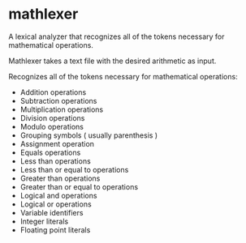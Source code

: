 # mathlexer
A lexical analyzer that recognizes all of the tokens necessary for mathematical operations.

Mathlexer takes a text file with the desired arithmetic as input.

Recognizes all of the tokens necessary for mathematical operations:
- Addition operations
- Subtraction operations
- Multiplication operations
- Division operations
- Modulo operations
- Grouping symbols ( usually parenthesis )
- Assignment operation
- Equals operations
- Less than operations
- Less than or equal to operations
- Greater than operations
- Greater than or equal to operations
- Logical and operations
- Logical or operations
- Variable identifiers
- Integer literals 
- Floating point literals
